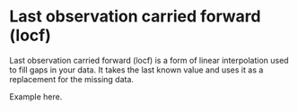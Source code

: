 # Last observation carried forward (locf)
Last observation carried forward (locf) is a form of linear interpolation used to fill gaps in your data. It takes the last known value and uses it as a replacement for the missing data.

Example here.
